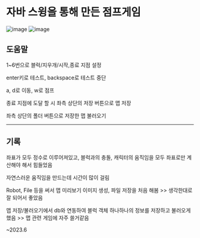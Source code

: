 # 자바 스윙을 통해 만든 점프게임

![image](https://github.com/BrainlessMan901/001/assets/159418229/cf282aa1-f7e5-4cb7-82ed-e17bd90f44a4)
![image](https://github.com/BrainlessMan901/001/assets/159418229/3fe3e472-9e6d-4113-8745-c64010f1c4c9)


## 도움말

1~6번으로 블럭/지우개/시작,종료 지점 설정
  
enter키로 테스트, backspace로 테스트 중단
  
a, d로 이동, w로 점프
  
종료 지점에 도달 할 시 좌측 상단의 저장 버튼으로 맵 저장
  
좌측 상단의 폴더 버튼으로 저장한 맵 불러오기

---

## 기록

좌표가 모두 정수로 이루어져있고, 블럭과의 충돌, 캐릭터의 움직임을 모두 좌표로만 계산해야 해서 힘들었음

자연스러운 움직임을 만드는데 시간이 많이 걸림

Robot, File 등을 써서 맵 미리보기 이미지 생성, 파일 저장을 처음 해봄 >> 생각한대로 잘 되어서 좋았음

맵 저장/불러오기에서 db와 연동하여 블럭 객체 하나하나의 정보를 저장하고 불러오게 했음 >> 맵 관련 게임에 자주 쓸거같음

  ~2023.6

